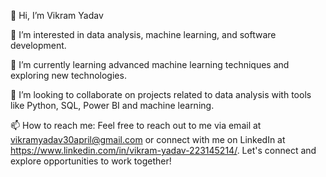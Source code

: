 👋 Hi, I’m Vikram Yadav

👀 I’m interested in data analysis, machine learning, and software development.

🌱 I’m currently learning advanced machine learning techniques and exploring new technologies.

💞️ I’m looking to collaborate on projects related to data analysis with tools like Python, SQL, Power BI and machine learning.

📫 How to reach me: Feel free to reach out to me via email at vikramyadav30april@gmail.com or connect with me on LinkedIn at https://www.linkedin.com/in/vikram-yadav-223145214/.
Let's connect and explore opportunities to work together!

<!---
Vickerum/Vickerum is a ✨ special ✨ repository because its `README.md` (this file) appears on your GitHub profile.
You can click the Preview link to take a look at your changes.
--->
